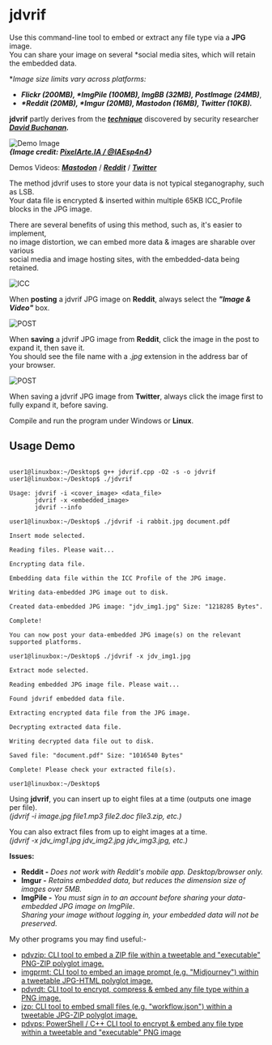 # jdvrif

Use this command-line tool to embed or extract any file type via a **JPG** image.  
You can share your image on several *social media sites, which will retain the embedded data. 

**Image size limits vary across platforms:*
* ***Flickr (200MB), \*ImgPile (100MB), ImgBB (32MB), PostImage (24MB)***,
* ***\*Reddit (20MB), \*Imgur (20MB), Mastodon (16MB), Twitter (10KB).***
  
**jdvrif** partly derives from the ***[technique](https://www.vice.com/en/article/bj4wxm/tiny-picture-twitter-complete-works-of-shakespeare-steganography)*** discovered by security researcher ***[David Buchanan](https://www.da.vidbuchanan.co.uk/).*** 

![Demo Image](https://github.com/CleasbyCode/jdvrif/blob/main/demo_image/water.jpg)  
***{Image credit: [PixelArte.IA / @IAEsp4n4](https://twitter.com/IAEsp4n4/status/1733170639853252795)}***

Demos Videos: [***Mastodon***](https://youtu.be/9jBhayXBEq0) / [***Reddit***](https://youtu.be/1q9pitqJXcY) / [***Twitter***](https://youtu.be/FvkLwYu8xFg)

The method jdvrif uses to store your data is not typical steganography, such as LSB.  
Your data file is encrypted & inserted within multiple 65KB ICC_Profile blocks in the JPG image.  

There are several benefits of using this method, such as, it's easier to implement,  
no image distortion, we can embed more data & images are sharable over various  
social media and image hosting sites, with the embedded-data being retained.

![ICC](https://github.com/CleasbyCode/jdvrif/blob/main/demo_image/icc.png)  

When **posting** a jdvrif JPG image on **Reddit**, always select the ***"Image & Video"*** box.

![POST](https://github.com/CleasbyCode/jdvrif/blob/main/demo_image/reddit_post50.png)  

When **saving** a jdvrif JPG image from **Reddit**, click the image in the post to expand it, then save it.  
You should see the file name with a *.jpg* extension in the address bar of your browser.  

![POST](https://github.com/CleasbyCode/jdvrif/blob/main/demo_image/redlink50.png)  

When saving a jdvrif JPG image from **Twitter**, always click the image first to fully expand it, before saving.

Compile and run the program under Windows or **Linux**.

## Usage Demo

```console

user1@linuxbox:~/Desktop$ g++ jdvrif.cpp -O2 -s -o jdvrif
user1@linuxbox:~/Desktop$ ./jdvrif 

Usage: jdvrif -i <cover_image> <data_file>  
       jdvrif -x <embedded_image>  
       jdvrif --info

user1@linuxbox:~/Desktop$ ./jdvrif -i rabbit.jpg document.pdf
  
Insert mode selected.

Reading files. Please wait...

Encrypting data file.

Embedding data file within the ICC Profile of the JPG image.

Writing data-embedded JPG image out to disk.

Created data-embedded JPG image: "jdv_img1.jpg" Size: "1218285 Bytes".

Complete!

You can now post your data-embedded JPG image(s) on the relevant supported platforms.

user1@linuxbox:~/Desktop$ ./jdvrif -x jdv_img1.jpg

Extract mode selected.

Reading embedded JPG image file. Please wait...

Found jdvrif embedded data file.

Extracting encrypted data file from the JPG image.

Decrypting extracted data file.

Writing decrypted data file out to disk.

Saved file: "document.pdf" Size: "1016540 Bytes"

Complete! Please check your extracted file(s).

user1@linuxbox:~/Desktop$ 

```
Using **jdvrif**, you can insert up to eight files at a time (outputs one image per file).  
*(jdvrif -i image.jpg file1.mp3 file2.doc file3.zip, etc.)*  

You can also extract files from up to eight images at a time.  
*(jdvrif -x jdv_img1.jpg jdv_img2.jpg jdv_img3.jpg, etc.)*  

**Issues:**
* **Reddit -** *Does not work with Reddit's mobile app. Desktop/browser only.*
* **Imgur -** *Retains embedded data, but reduces the dimension size of images over 5MB.*
* **ImgPile -** *You must sign in to an account before sharing your data-embedded JPG image on ImgPile*.  
*Sharing your image without logging in, your embedded data will not be preserved.*

My other programs you may find useful:-  

* [pdvzip: CLI tool to embed a ZIP file within a tweetable and "executable" PNG-ZIP polyglot image.](https://github.com/CleasbyCode/pdvzip)
* [imgprmt: CLI tool to embed an image prompt (e.g. "Midjourney") within a tweetable JPG-HTML polyglot image.](https://github.com/CleasbyCode/imgprmt)
* [pdvrdt: CLI tool to encrypt, compress & embed any file type within a PNG image.](https://github.com/CleasbyCode/pdvrdt)
* [jzp: CLI tool to embed small files (e.g. "workflow.json") within a tweetable JPG-ZIP polyglot image.](https://github.com/CleasbyCode/jzp) 
* [pdvps: PowerShell / C++ CLI tool to encrypt & embed any file type within a tweetable and "executable" PNG image](https://github.com/CleasbyCode/pdvps)   

##

